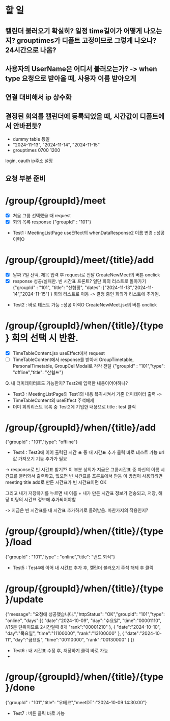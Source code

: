 # 할 일

## 캘린더 불러오기 확실히? 일정 time길이가 어떻게 나오는지? grouptimes가 디폴트 고정이므로 그렇게 나오나? 24시간으로 나옴?

## 사용자의 UserName은 어디서 불러오는가? -> when type 요청으로 받아올 때, 사용자 이름 받아오게

## 연결 대비해서 ip 상수화

## 결정된 회의를 캘린더에 등록되었을 때, 시간값이 디폴트에서 안바뀐듯?


- dummy table 통일
- "2024-11-13",
  "2024-11-14",
  "2024-11-15"
- grouptimes 0700 1200


login, oauth ip주소 설정


## 요청 부분 준비

# /group/{groupId}/meet
- [X] 처음 그룹 선택했을 때 request
- [x] 회의 목록 response
  {"groupId" : "101"}

- Test1 : MeetingListPage useEffect의 whenDataResponse2 이름 변경 ::성공 이력O

# /group/{groupId}/meet/{title}/add
- [X] 날짜 7일 선택, 제목 입력 후 request로 전달 CreateNewMeet의 버튼 onclick
- [X] response 성공/실패만. 빈 시간표 프론트? 일단 회의 리스트로 돌아가기
  {"groupId" : "101",
  "title": "산협핑",
  "dates": ["2024-11-13","2024-11-14","2024-11-15"] }
  회의 리스트로 이동 -> 결정 중인 회의가 리스트에 추가됨.
- Test2 : 바로 테스트 가능 ::성공 이력O CreateNewMeet.jsx의 버튼 onclick

# /group/{groupId}/when/{title}/{type} 회의 선택 시 반환.
- [x] TimeTableContent.jsx useEffect에서 request
- [ ] TimeTableContent에서 response를 받아서 GroupTimetable, PersonalTimetable, GroupCellModal로 각각 전달
  {"groupId" : "101","type": "offline","title": "산협프"}

Q. 내 더미데이터로도 가능한지? Test2에 입력한 내용이어야하나?
- Test3 : MeetingListPage의 Test1의 내용 복귀시켜서 기존 더미데이터 출력 -> 
- TimeTableContent의 useEffect 주석해제
- 더미 회의리스트 목록 중 Test2에 기입한 내용으로 title : test 클릭


# /group/{groupId}/when/{title}/add
{"groupId" : "101","type": "offline"}
- Test4 : Test3에 이어 출력된 시간 표 중 내 시간표 추가 클릭 바로 테스트 가능
  url값 가져오기 기능 추가가 필요

-> response로 빈 시간표 받기?? 이 부분 상의가
지금은 그룹시간표 중 자신의 이름 시간표를 불러와서 출력하고, 없으면 빈 시간표를 프론트에서 만듬
이 방법이 사용되려면 meeting title add로 만든 시간표가 빈 시간표이면 OK

그리고 내가 저장하기를 누르면 내 이름 + 내가 만든 시간표 정보가 전송되고, 저장,
해당 미팅의 시간표 정보에 추가되어야함

-> 지금은 빈 시간표를 내 시간표 추가하기로 돌려받음.
마찬가지의 작용인지?


# /group/{groupId}/when/{title}/{type}/load
{"groupId" : "101","type" : "online","title": "밴드 회식"}
- Test5 : Test4에 이어 내 시간표 추가 후, 캘린더 불러오기 주석 해제 후 클릭

# /group/{groupId}/when/{title}/{type}/update
{"message": "요청에 성공했습니다.","httpStatus": "OK","groupId": "101","type": "online",
"days":[{
"date":"2024-10-09",
"day":"수요일",
"time":"00001110", //15분 단위이므로 2시간일때 8개
"rank":"00001210"
},
{
"date":"2024-10-10",
"day":"목요일",
"time":"11100000",
"rank":"13100000"
},
{
"date":"2024-10-11",
"day":"금요일",
"time":"00110000",
"rank":"00130000"
}
]}

- Test6 : 내 시간표 수정 후, 저장하기 클릭 바로 가능
-
# /group/{groupId}/when/{title}/{type}/done
{"groupId" : "101","title": "우테코","meetDT":"2024-10-09 14:30:00"}

- Test7 : 버튼 클릭 바로 가능

